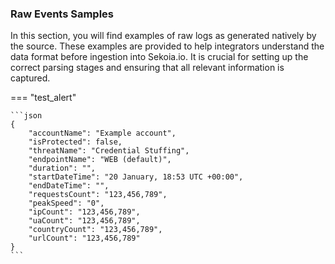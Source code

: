 
### Raw Events Samples

In this section, you will find examples of raw logs as generated natively by the source. These examples are provided to help integrators understand the data format before ingestion into Sekoia.io. It is crucial for setting up the correct parsing stages and ensuring that all relevant information is captured.


=== "test_alert"


    ```json
	{
        "accountName": "Example account",
        "isProtected": false,
        "threatName": "Credential Stuffing",
        "endpointName": "WEB (default)",
        "duration": "",
        "startDateTime": "20 January, 18:53 UTC +00:00",
        "endDateTime": "",
        "requestsCount": "123,456,789",
        "peakSpeed": "0",
        "ipCount": "123,456,789",
        "uaCount": "123,456,789",
        "countryCount": "123,456,789",
        "urlCount": "123,456,789"
    }
    ```



